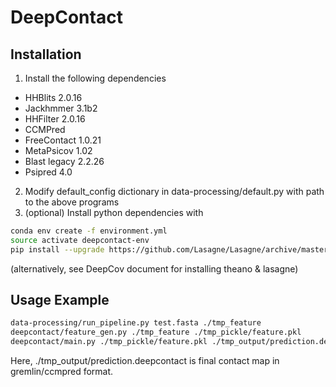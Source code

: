 # DeepContact

## Installation
1. Install the following dependencies
  - HHBlits 2.0.16
  - Jackhmmer 3.1b2
  - HHFilter 2.0.16
  - CCMPred
  - FreeContact 1.0.21
  - MetaPsicov 1.02
  - Blast legacy 2.2.26
  - Psipred 4.0
2. Modify default_config dictionary in data-processing/default.py
   with path to the above programs
3. (optional) Install python dependencies with

 ```bash
 conda env create -f environment.yml
 source activate deepcontact-env
 pip install --upgrade https://github.com/Lasagne/Lasagne/archive/master.zip
 ```

 (alternatively, see DeepCov document for installing theano & lasagne)

## Usage Example

```bash
data-processing/run_pipeline.py test.fasta ./tmp_feature
deepcontact/feature_gen.py ./tmp_feature ./tmp_pickle/feature.pkl
deepcontact/main.py ./tmp_pickle/feature.pkl ./tmp_output/prediction.deepcontact
```

Here, ./tmp_output/prediction.deepcontact is final contact map in 
gremlin/ccmpred format.
